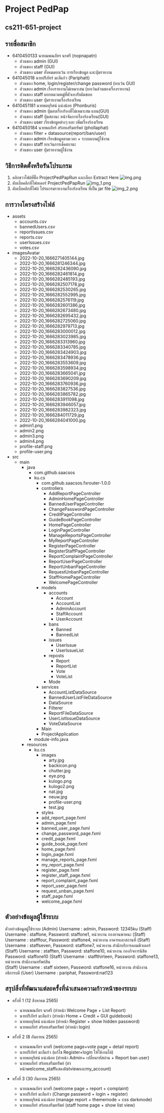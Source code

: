 # Project PedPap
## cs211-651-project

## รายชื่อสมาชิก
* 6410450133 นายณพณภัทร นรศรี (nopnapatn)
    * ส่วนของ admin (GUI)
    * ส่วนของ staff (GUI)  
    * ส่วนของ user  ทั้งหมดยกเว้น การเรียงข้อมูล และปุ่มรายงาน
* 641045018 นายปริภัทร์ มะลีแก้ว (Pariphatt)
    * ส่วนของ home, login/register/change password (ยกเว้น GUI) 
    * ส่วนของ admin เรื่องรายงานไม่เหมาะสม (ยกเว้นส่วนของเรื่องรายงาน)
    * ส่วนของ staff แยกหมวดหมู่ที่ตัวเองรับผิดชอบ
    * ส่วนของ user  ปุ่มรายงานเรื่องร้องเรียน
* 6410451181 นายพลบุริศน์ แน่งน้อย (Phonburis)
    * ส่วนของ admin ปุ่มลบเรื่องร้องที่ไม่เหมาะสม แบน(GUI)
    * ส่วนของ staff ปุ่มสถานะ หน้าจัดการเรื่องร้องเรียน(GUI)
    * ส่วนของ user  เรียงข้อมูลต่างๆ และ เพิ่มเรื่องร้องเรียน
* 6410450184 นายพลภัทร์ สร้อยเสริมทรัพย์ (phollaphat)
    * ส่วนของ filter + datasource(report/ban/user)
    * ส่วนของ admin เรียงข้อมูลตามเวลา + ระบบแบนผู้ใช้งาน
    * ส่วนของ staff ยกเว้นการเช็คสถานะ
    * ส่วนของ user  ปุ่มรายงานผู้ใช้งาน

## วิธีการติดตั้งหรือรันโปรแกรม
1) คลิกขวาไฟล์ที่ชื่อ ProjectPedPapRun และเลือก Extract Here 
![img.png](img.png)
2) ดับเบิ้ลคลิกที่โฟลเดอร์ ProjectPedPapRun
![img_1.png](img_1.png)
3) ดับเบิ้ลคลิกที่ไฟล์ โปรแกรมรายงานเรื่องร้องเรียน ที่เป็น jar file
![img_2.png](img_2.png)
## การวางโครงสร้างไฟล์
- assets
    - accounts.csv
    - bannedUsers.csv      
    - reportIssues.csv     
    - reports.csv
    - userIssues.csv
    - votes.csv
- imagesAvatar
    - 2022-10-20_1666271405144.jpg 
    - 2022-10-20_1666281246344.jpg
    - 2022-10-20_1666282436090.jpg
    - 2022-10-20_1666282461814.jpg
    - 2022-10-20_1666282485193.jpg
    - 2022-10-20_1666282507178.jpg
    - 2022-10-20_1666282530265.jpg
    - 2022-10-20_1666282552995.jpg
    - 2022-10-20_1666282576119.jpg
    - 2022-10-20_1666282601386.jpg
    - 2022-10-20_1666282673480.jpg
    - 2022-10-20_1666282695432.jpg
    - 2022-10-20_1666282725060.jpg
    - 2022-10-20_1666282979713.jpg
    - 2022-10-20_1666283000012.jpg
    - 2022-10-20_1666283023985.jpg
    - 2022-10-20_1666283313960.jpg
    - 2022-10-20_1666283340785.jpg
    - 2022-10-20_1666283424903.jpg
    - 2022-10-20_1666283478936.jpg
    - 2022-10-20_1666283553609.jpg
    - 2022-10-20_1666283598934.jpg
    - 2022-10-20_1666283665041.jpg
    - 2022-10-20_1666283690209.jpg
    - 2022-10-20_1666283760936.jpg
    - 2022-10-20_1666283827536.jpg
    - 2022-10-20_1666283865782.jpg
    - 2022-10-20_1666283911098.jpg
    - 2022-10-20_1666283946057.jpg
    - 2022-10-20_1666283982323.jpg
    - 2022-10-20_1666284011729.jpg
    - 2022-10-20_1666284041000.jpg
    - admin1.png
    - admin2.png
    - admin3.png
    - admin4.png
    - profile-staff.png
    - profile-user.png
- src
    - main
        - java
            - com.github.saacsos
            - ku.cs
                - com.github.saacsos.fxrouter-1.0.0
                - controllers
                    - AddReportPageController         
                    - AdminHomePageController         
                    - BannedUserPageController         
                    - ChangePasswordPageController     
                    - CreditPageController             
                    - GuideBookPageController          
                    - HomePageController              
                    - LoginPageController              
                    - ManageReportsPageController      
                    - MyReportPageController        
                    - RegisterPageController         
                    - RegisterStaffPageController    
                    - ReportComplaintPageController    
                    - ReportUserPageController        
                    - ReportUnbanPageController        
                    - RequestUnbanPageController       
                    - StaffHomePageController          
                    - WelcomePageController
                - models
                    - accounts            
                        - Account
                        - AccountList
                        - AdminAccount
                        - StaffAccount
                        - UserAccount
                    - bans                
                        - Banned
                        - BannedList
                    - issues             
                        - UserIssue
                        - UserIssueList   
                    - reposts
                        - Report
                        - ReportList
                        - Vote
                        - VoteList
                    - Mode
                - services
                    - AccountListDataSource
                    - BannedUserListFileDataSource
                    - DataSource
                    - Filterer
                    - ReportFileDataSource
                    - UserListIssueDataSource
                    - VoteDataSource
                - Main
                - ProjectApplication
            - module-info.java
        - resources
            - ku.cs
                - images
                    - arty.jpg
                    - backicon.png
                    - chutter.jpg
                    - eye.png
                    - kulogo.png
                    - kulogo2.png
                    - nat.jpg
                    - neuw.jpg
                    - profile-user.png
                    - test.jpg
                - styles
                - add_report_page.fxml         
                - admin_page.fxml             
                - banned_user_page.fxml    
                - change_password_page.fxml     
                - credit_page.fxml            
                - guide_book_page.fxml       
                - home_page.fxml             
                - login_page.fxml               
                - manage_reports_page.fxml      
                - my_report_page.fxml        
                - register_page.fxml           
                - register_staff_page.fxml      
                - report_complaint_page.fxml   
                - report_user_page.fxml         
                - request_unban_page.fxml       
                - staff_page.fxml               
                - welcome_page.fxml             

## ตัวอย่างข้อมูลผู้ใช้ระบบ
ตัวอย่างข้อมูลผู้ใช้ระบบ
(Admin)  Username : admin,         Password: 12345ku
(Staff)  Username : staffone,      Password: staffone1,  หน่วยงาน กองยานพาหนะ
(Staff)  Username : stafffour,     Password: staffone4,  หน่วยงาน อาคารและสถานที่ 
(Staff)  Username : staffseven,    Password: staffone7,  หน่วยงาน สำนักบริการคอมพิวเตอร์ 
(Staff)  Username : stafften,      Password: staffone10, หน่วยงาน กองกิจการนิสิต Password: staffone10
(Staff)  Username : staffthirteen, Password: staffone13, หน่วยงาน สำนักงานทรัพย์สิน  
(Staff)  Username : staff sixteen, Password: staffone16, หน่วยงาน สำนักงานอธิการบดี
(User)   Username : pariphat,      Password:nat123

## สรุปสิ่งที่พัฒนาแต่ละครั้งที่นำเสนอความก้าวหน้าของระบบ
* ครั้งที่ 1 (12 สิงหาคม 2565)
    * นายณพณภัทร นรศรี (ทำหน้า Welcome Page + List Report)
    * นายปริภัทร์ มะลีแก้ว (ทำหน้า Home + Credit + GUI guidebook)
    * นายพลบุริศน์ แน่งน้อย (ทำหน้า Register + show hidden password)
    * นายพลภัทร์ สร้อยเสริมทรัพย์ (ทำหน้า login)

* ครั้งที่ 2 (8 กันยายน 2565)
    * นายณพณภัทร นรศรี (welcome page+vote page + detail report)
    * นายปริภัทร์ มะลีแก้ว (แก้ไข Register+login ให้ใช้งานได้)
    * นายพลบุริศน์ แน่งน้อย (ทำหน้า Admin+ เปลี่ยนรหัสผ่าน + Report ban user)
    * นายพลภัทร์ สร้อยเสริมทรัพย์ (ทำหน้าwelcome_staffแสดงlistviewและmy_account)

* ครั้งที่ 3 (30 กันยายน 2565)
    * นายณพณภัทร นรศรี (welcome page + report + complaint)
    * นายปริภัทร์ มะลีแก้ว (Change password + login + register)
    * นายพลบุริศน์ แน่งน้อย (manage report + thememode + css darkmode)
    * นายพลภัทร์ สร้อยเสริมทรัพย์ (staff home page + show list view)
